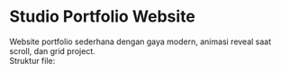 # Studio Portfolio Website

Website portfolio sederhana dengan gaya modern, animasi reveal saat scroll, dan grid project.  
Struktur file:
